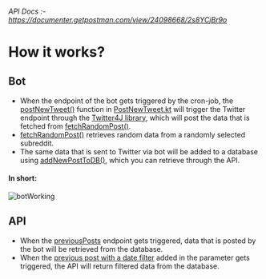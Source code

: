 ###### API Docs :- https://documenter.getpostman.com/view/24098668/2s8YCjBr9o

# How it works?

## Bot
- When the endpoint of the bot gets triggered by the cron-job, the [postNewTweet()](https://github.com/sakethpathike/catktorbot/blob/a67bf082fd52c87083b628fa7809350a881dfdc1/src/main/kotlin/com/sakethh/bot/twitter/PostNewTweet.kt#L15) function in [PostNewTweet.kt](https://github.com/sakethpathike/catktorbot/blob/master/src/main/kotlin/com/sakethh/bot/twitter/PostNewTweet.kt) will trigger the Twitter endpoint through the [Twitter4J library](https://github.com/Twitter4J/Twitter4J), which will post the data that is fetched from [fetchRandomPost()](https://github.com/sakethpathike/catktorbot/blob/a67bf082fd52c87083b628fa7809350a881dfdc1/src/main/kotlin/com/sakethh/redditData/FetchRandomPost.kt#L16).
- [fetchRandomPost()](https://github.com/sakethpathike/catktorbot/blob/a67bf082fd52c87083b628fa7809350a881dfdc1/src/main/kotlin/com/sakethh/redditData/FetchRandomPost.kt#L16) retrieves random data from a randomly selected subreddit.
- The same data that is sent to Twitter via bot will be added to a database using [addNewPostToDB()](https://github.com/sakethpathike/catktorbot/blob/a67bf082fd52c87083b628fa7809350a881dfdc1/src/main/kotlin/com/sakethh/api/AddNewPostToDB.kt#L8), which you can retrieve through the API.

#### In short:

![botWorking](https://user-images.githubusercontent.com/83284398/198224398-7302d09d-3a44-4d63-84aa-00077bc45ce7.png)

## API
- When the [previousPosts](https://github.com/sakethpathike/catktorbot/blob/a67bf082fd52c87083b628fa7809350a881dfdc1/src/main/kotlin/com/sakethh/api/FetchPreviousPosts.kt#L11) endpoint gets triggered, data that is posted by the bot will be retrieved from the database.
- When the [previous post with a date filter](https://github.com/sakethpathike/catktorbot/blob/a67bf082fd52c87083b628fa7809350a881dfdc1/src/main/kotlin/com/sakethh/api/FetchPreviousPosts.kt#L18) added in the parameter gets triggered, the API will return filtered data from the database.
